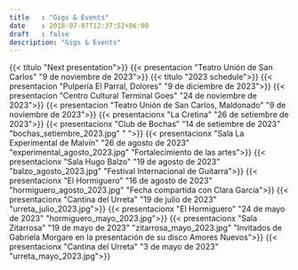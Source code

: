 ```yaml
---
title   : "Gigs & Events"
date    : 2018-07-07T12:37:52+06:00
draft   : false
description: "Gigs & Events"
---
```

{{< titulo "Next presentation">}}
{{< presentacion "Teatro Unión de San Carlos" "9 de noviembre de 2023">}}
{{< titulo "2023 schedule">}}
{{< presentacion "Pulpería El Parral, Dolores" "9 de diciembre de 2023">}}
{{< presentacion "Centro Cultural Terminal Goes" "24 de noviembre de 2023">}}
{{< presentacion "Teatro Unión de San Carlos, Maldonado" "9 de noviembre de 2023">}}
{{< presentacionx "La Cretina" "26 de setiembre de 2023">}}
{{< presentacionx "Club de Bochas" "14 de setiembre de 2023" "bochas_setiembre_2023.jpg" " ">}}
{{< presentacionx "Sala La Experimental de Malvín" "26 de agosto de 2023" "experimental_agosto_2023.jpg" "Fortalecimiento de las artes">}}
{{< presentacionx "Sala Hugo Balzo" "19 de agosto de 2023" "balzo_agosto_2023.jpg" "Festival Internacional de Guitarra">}}
{{< presentacionx "El Hormiguero" "16 de agosto de 2023" "hormiguero_agosto_2023.jpg" "Fecha compartida con Clara García">}}
{{< presentacionx "Cantina del Urreta" "19 de julio de 2023" "urreta_julio_2023.jpg">}}
{{< presentacionx "El Hormiguero" "24 de mayo de 2023" "hormiguero_mayo_2023.jpg">}}
{{< presentacionx "Sala Zitarrosa" "19 de mayo de 2023" "zitarrosa_mayo_2023.jpg" "Invitados de Gabriela Morgare en la presentación de su disco Amores Nuevos">}}
{{< presentacionx "Cantina del Urreta" "3 de mayo de 2023" "urreta_mayo_2023.jpg">}}


